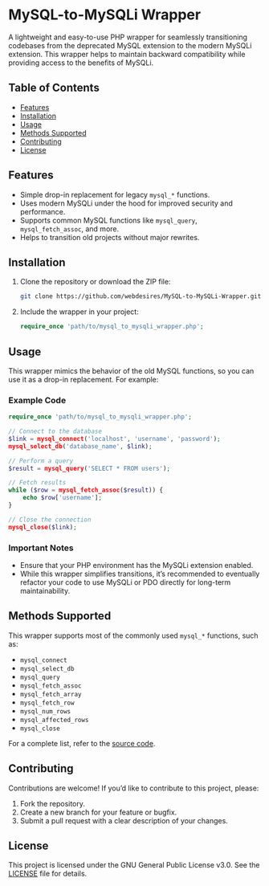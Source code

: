 # MySQL-to-MySQLi Wrapper

A lightweight and easy-to-use PHP wrapper for seamlessly transitioning codebases from the deprecated MySQL extension to the modern MySQLi extension. This wrapper helps to maintain backward compatibility while providing access to the benefits of MySQLi.

## Table of Contents

- [Features](#features)
- [Installation](#installation)
- [Usage](#usage)
- [Methods Supported](#methods-supported)
- [Contributing](#contributing)
- [License](#license)

## Features

- Simple drop-in replacement for legacy `mysql_*` functions.
- Uses modern MySQLi under the hood for improved security and performance.
- Supports common MySQL functions like `mysql_query`, `mysql_fetch_assoc`, and more.
- Helps to transition old projects without major rewrites.

## Installation

1. Clone the repository or download the ZIP file:

   ```bash
   git clone https://github.com/webdesires/MySQL-to-MySQLi-Wrapper.git
   ```

2. Include the wrapper in your project:

   ```php
   require_once 'path/to/mysql_to_mysqli_wrapper.php';
   ```

## Usage

This wrapper mimics the behavior of the old MySQL functions, so you can use it as a drop-in replacement. For example:

### Example Code

```php
require_once 'path/to/mysql_to_mysqli_wrapper.php';

// Connect to the database
$link = mysql_connect('localhost', 'username', 'password');
mysql_select_db('database_name', $link);

// Perform a query
$result = mysql_query('SELECT * FROM users');

// Fetch results
while ($row = mysql_fetch_assoc($result)) {
    echo $row['username'];
}

// Close the connection
mysql_close($link);
```

### Important Notes

- Ensure that your PHP environment has the MySQLi extension enabled.
- While this wrapper simplifies transitions, it’s recommended to eventually refactor your code to use MySQLi or PDO directly for long-term maintainability.

## Methods Supported

This wrapper supports most of the commonly used `mysql_*` functions, such as:

- `mysql_connect`
- `mysql_select_db`
- `mysql_query`
- `mysql_fetch_assoc`
- `mysql_fetch_array`
- `mysql_fetch_row`
- `mysql_num_rows`
- `mysql_affected_rows`
- `mysql_close`

For a complete list, refer to the [source code](https://github.com/webdesires/MySQL-to-MySQLi-Wrapper/blob/main/mysql_to_mysqli_wrapper.php).

## Contributing

Contributions are welcome! If you’d like to contribute to this project, please:

1. Fork the repository.
2. Create a new branch for your feature or bugfix.
3. Submit a pull request with a clear description of your changes.

## License

This project is licensed under the GNU General Public License v3.0. See the [LICENSE](LICENSE) file for details.
